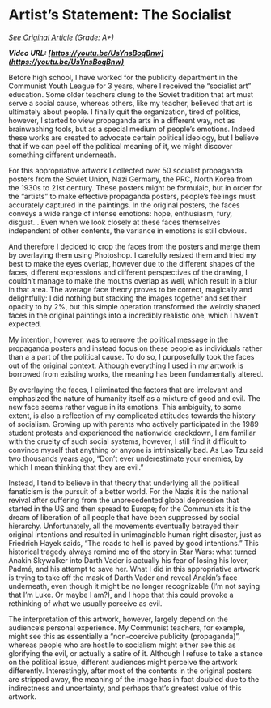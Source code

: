 # Artist’s Statement: The Socialist 

*[See Original Article](https://group5j8blog.wordpress.com/2016/02/10/artists-statement/)* *(Grade: A+)*

***Video URL: [https://youtu.be/UsYnsBoqBnw](https://youtu.be/UsYnsBoqBnw)***

Before high school, I have worked for the publicity department in the Communist Youth League for 3 years, where I received the “socialist art” education. Some older teachers clung to the Soviet tradition that art must serve a social cause, whereas others, like my teacher, believed that art is ultimately about people. I finally quit the organization, tired of politics, however, I started to view propaganda arts in a different way, not as brainwashing tools, but as a special medium of people’s emotions. Indeed these works are created to advocate certain political ideology, but I believe that if we can peel off the political meaning of it, we might discover something different underneath.

For this appropriative artwork I collected over 50 socialist propaganda posters from the Soviet Union, Nazi Germany, the PRC, North Korea from the 1930s to 21st century. These posters might be formulaic, but in order for the “artists” to make effective propaganda posters, people’s feelings must accurately captured in the paintings. In the original posters, the faces conveys a wide range of intense emotions: hope, enthusiasm, fury, disgust… Even when we look closely at these faces themselves independent of other contents, the variance in emotions is still obvious.

And therefore I decided to crop the faces from the posters and merge them by overlaying them using Photoshop. I carefully resized them and tried my best to make the eyes overlap, however due to the different shapes of the faces, different expressions and different perspectives of the drawing, I couldn’t manage to make the mouths overlap as well, which result in a blur in that area. The average face theory proves to be correct, magically and delightfully: I did nothing but stacking the images together and set their opacity to by 2%, but this simple operation transformed the weirdly shaped faces in the original paintings into a incredibly realistic one, which I haven’t expected.

My intention, however, was to remove the political message in the propaganda posters and instead focus on these people as individuals rather than a a part of the political cause. To do so, I purposefully took the faces out of the original context. Although everything I used in my artwork is borrowed from existing works, the meaning has been fundamentally altered.

By overlaying the faces, I eliminated the factors that are irrelevant and emphasized the nature of humanity itself as a mixture of good and evil. The new face seems rather vague in its emotions. This ambiguity, to some extent, is also a reflection of my complicated attitudes towards the history of socialism. Growing up with parents who actively participated in the 1989 student protests and experienced the nationwide crackdown, I am familiar with the cruelty of such social systems, however, I still find it difficult to convince myself that anything or anyone is intrinsically bad. As Lao Tzu said two thousands years ago, “Don’t ever underestimate your enemies, by which I mean thinking that they are evil.”

Instead, I tend to believe in that theory that underlying all the political fanaticism is the pursuit of a better world. For the Nazis it is the national revival after suffering from the unprecedented global depression that started in the US and then spread to Europe; for the Communists it is the dream of liberation of all people that have been suppressed by social hierarchy. Unfortunately, all the movements eventually betrayed their original intentions and resulted in unimaginable human right disaster, just as Friedrich Hayek saids, “The roads to hell is paved by good intentions.” This historical tragedy always remind me of the story in Star Wars: what turned Anakin Skywalker into Darth Vader is actually his fear of losing his lover, Padmé, and his attempt to save her. What I did in this appropriative artwork is trying to take off the mask of Darth Vader and reveal Anakin’s face underneath, even though it might be no longer recognizable (I’m not saying that I’m Luke. Or maybe I am?), and I hope that this could provoke a rethinking of what we usually perceive as evil.

The interpretation of this artwork, however, largely depend on the audience’s personal experience. My Communist teachers, for example, might see this as essentially a “non-coercive publicity (propaganda)”, whereas people who are hostile to socialism might either see this as glorifying the evil, or actually a satire of it. Although I refuse to take a stance on the political issue, different audiences might perceive the artwork differently. Interestingly, after most of the contents in the original posters are stripped away, the meaning of the image has in fact doubled due to the indirectness and uncertainty, and perhaps that’s greatest value of this artwork.
